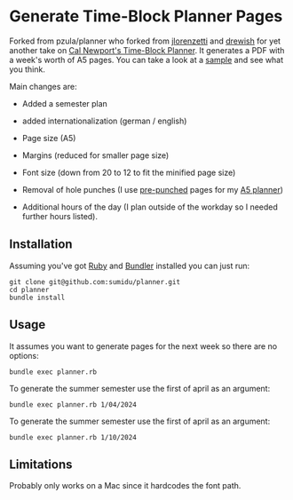 # Generate Time-Block Planner Pages

Forked from pzula/planner who forked from [jlorenzetti](https://github.com/jlorenzetti/planner) and [drewish](https://github.com/drewish/planner)
for yet another take on [Cal Newport's Time-Block Planner](https://www.timeblockplanner.com). It generates a PDF
with a week's worth of A5 pages. You can take a look at a [sample](sample.pdf) and see
what you think.

Main changes are:

- Added a semester plan
- added internationalization (german / english)

- Page size (A5)
- Margins (reduced for smaller page size)
- Font size (down from 20 to 12 to fit the minified page size)
- Removal of hole punches (I use [pre-punched](https://a.co/d/4zbLUnA) pages for my [A5 planner](https://www.amazon.com/gp/product/B07WJD165M/ref=ppx_yo_dt_b_search_asin_title?ie=UTF8&psc=1))
- Additional hours of the day (I plan outside of the workday so I needed further hours listed).

## Installation

Assuming you've got [Ruby](http://www.ruby-lang.org/en/) and [Bundler](https://bundler.io)
installed you can just run:
```
git clone git@github.com:sumidu/planner.git
cd planner
bundle install
```

## Usage

It assumes you want to generate pages for the next week so there are no options:
```
bundle exec planner.rb
```

To generate the summer semester use the first of april as an argument:
```
bundle exec planner.rb 1/04/2024
```

To generate the summer semester use the first of april as an argument:
```
bundle exec planner.rb 1/10/2024
```



## Limitations

Probably only works on a Mac since it hardcodes the font path.
